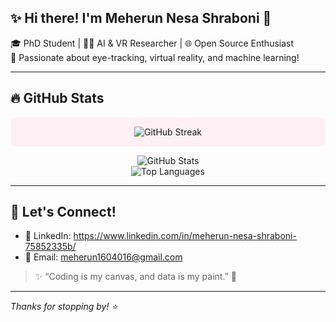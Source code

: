 <!--
<p align="center">
  <img src="https://github-readme-streak-stats.herokuapp.com/?user=YOUR_USERNAME&theme=dark&date_format=M%20j%5B%2C%20Y%5D" alt="GitHub Streak"/>
</p>

<div align="center">


![GitHub Stats](https://github-readme-stats.vercel.app/api?username=1604016-Meherun&theme=transparent&hide_border=false&include_all_commits=false&count_private=true&color=blue)

![Top Languages](https://github-readme-stats.vercel.app/api/top-langs/?username=1604016-Meherun&theme=transparent&hide_border=false&include_all_commits=false&count_private=true&layout=compact&hide=jupyter%20notebook)

</div>


**1604016-Meherun/1604016-Meherun** is a ✨ _special_ ✨ repository because its `README.md` (this file) appears on your GitHub profile.

Here are some ideas to get you started:

- 🔭 I’m currently working on ...
- 🌱 I’m currently learning ...
- 👯 I’m looking to collaborate on ...
- 🤔 I’m looking for help with ...
- 💬 Ask me about ...
- 📫 How to reach me: ...
- 😄 Pronouns: ...
- ⚡ Fun fact: ...
-->
## ✨ Hi there! I'm Meherun Nesa Shraboni 💖

🎓 PhD Student | 👩‍💻 AI & VR Researcher | 🌐 Open Source Enthusiast  
🎯 Passionate about eye-tracking, virtual reality, and machine learning!

---

## 🔥 GitHub Stats

<p align="center" style="background-color:#fff0f6; padding: 15px; border-radius: 10px;">
  <img src="https://github-readme-streak-stats.herokuapp.com/?user=1604016-Meherun&theme=candy&date_format=M%20j%5B%2C%20Y%5D&hide_border=false" alt="GitHub Streak"/>
</p>

<div align="center">

  <img src="https://github-readme-stats.vercel.app/api?username=1604016-Meherun&show_icons=true&theme=pastel&hide_border=false&include_all_commits=true&count_private=true&custom_title=✨ Meherun's GitHub Stats ✨" alt="GitHub Stats"/>

  <br/>

  <img src="https://github-readme-stats.vercel.app/api/top-langs/?username=1604016-Meherun&theme=pastel&hide_border=false&include_all_commits=true&count_private=true&layout=compact&hide=jupyter%20notebook" alt="Top Languages"/>

</div>



---

## 🌸 Let's Connect!

- 💼 LinkedIn: https://www.linkedin.com/in/meherun-nesa-shraboni-75852335b/
- 💌 Email: meherun1604016@gmail.com  

> ✨ “Coding is my canvas, and data is my paint.” 🎨

---

_Thanks for stopping by! ⭐_
